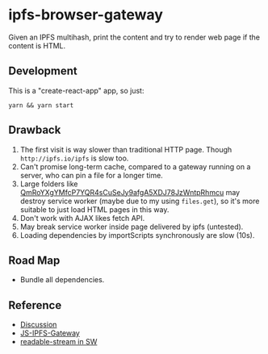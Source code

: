 # ipfs-browser-gateway

Given an IPFS multihash, print the content and try to render web page if the content is HTML.

## Development

This is a "create-react-app" app, so just:

`yarn && yarn start`

## Drawback

1. The first visit is way slower than traditional HTTP page. Though ```http://ipfs.io/ipfs``` is slow too.
1. Can't promise long-term cache, compared to a gateway running on a server, who can pin a file for a longer time.
1. Large folders like [QmRoYXgYMfcP7YQR4sCuSeJy9afgA5XDJ78JzWntpRhmcu](http://ipfs.io/ipfs/QmRoYXgYMfcP7YQR4sCuSeJy9afgA5XDJ78JzWntpRhmcu) may destroy service worker (maybe due to my using ```files.get```), so it's more suitable to just load HTML pages in this way.
1. Don't work with AJAX likes fetch API.
1. May break service worker inside page delivered by ipfs (untested).
1. Loading dependencies by importScripts synchronously are slow (10s).

## Road Map

- Bundle all dependencies.

## Reference

- [Discussion](https://github.com/ipfs/ipfs-service-worker/issues/11)
- [JS-IPFS-Gateway](https://github.com/ipfs/js-ipfs/tree/master/src/http/gateway)
- [readable-stream in SW](https://developers.google.com/web/updates/2016/06/sw-readablestreams)
